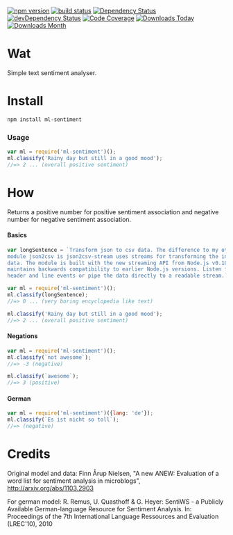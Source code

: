 [![npm version](https://badge.fury.io/js/ml-sentiment.svg)](https://badge.fury.io/js/ml-sentiment)
[![build status](http://img.shields.io/travis/syzer/sentiment-analyser.svg?style=flat)](http://travis-ci.org/syzer/sentiment-analyser)
[![Dependency Status](https://david-dm.org/syzer/sentiment-analyser.svg)](https://david-dm.org/syzer/sentiment-analyser)
[![devDependency Status](https://david-dm.org/syzer/sentiment-analyser/dev-status.svg)](https://david-dm.org/syzer/sentiment-analyser#info=devDependencies)
[![Code Coverage](https://img.shields.io/codecov/c/github/syzer/sentiment-analyser/master.svg)](https://codecov.io/github/syzer/sentiment-analyser?branch=master)
[![Downloads Today](https://img.shields.io/npm/dt/ml-sentiment.svg)](https://badge.fury.io/js/ml-sentiment)
[![Downloads Month](https://img.shields.io/npm/dm/ml-sentiment.svg)](https://badge.fury.io/js/ml-sentiment)

# Wat

Simple text sentiment analyser.


# Install

```sh
npm install ml-sentiment
```

### Usage

```js
var ml = require('ml-sentiment')();
ml.classify('Rainy day but still in a good mood');
//=> 2 ... (overall positive sentiment)
```


# How

Returns a positive number for positive sentiment association
and negative number for negative sentiment association.

#### Basics

```js
var longSentence = `Transform json to csv data. The difference to my other
module json2csv is json2csv-stream uses streams for transforming the incoming
data. The module is built with the new streaming API from Node.js v0.10.0 but
maintains backwards compatibility to earlier Node.js versions. Listen for
header and line events or pipe the data directly to a readable stream.`

var ml = require('ml-sentiment')();
ml.classify(longSentence);
//=> 0 ... (very boring encyclopedia like text)

ml.classify('Rainy day but still in a good mood');
//=> 2 ... (overall positive sentiment)
```

#### Negations

```js
var ml = require('ml-sentiment')();
ml.classify(`not awesome`);
//=> -3 (negative)

ml.classify(`awesome`);
//=> 3 (positive)
```

#### German

```js
var ml = require('ml-sentiment')({lang: 'de'});
ml.classify(`Es ist nicht so toll`);
//=> (negative)
```

# Credits

Original model and data:
Finn Årup Nielsen, "A new ANEW: Evaluation of a word list for
sentiment analysis in microblogs", http://arxiv.org/abs/1103.2903

For german model:
R. Remus, U. Quasthoff & G. Heyer: SentiWS - a Publicly Available German-language Resource for Sentiment Analysis.
In: Proceedings of the 7th International Language Ressources and Evaluation (LREC'10), 2010
